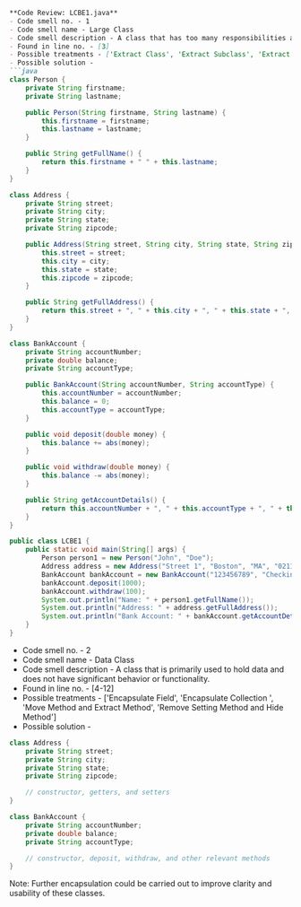 ```markdown
**Code Review: LCBE1.java**
- Code smell no. - 1
- Code smell name - Large Class
- Code smell description - A class that has too many responsibilities and contains too many attributes or methods, making it difficult to maintain and understand.
- Found in line no. - [3]
- Possible treatments - ['Extract Class', 'Extract Subclass', 'Extract Interface', 'Duplicate Observed Data']
- Possible solution - 
```java
class Person {
    private String firstname;
    private String lastname;

    public Person(String firstname, String lastname) {
        this.firstname = firstname;
        this.lastname = lastname;
    }

    public String getFullName() {
        return this.firstname + " " + this.lastname;
    }
}

class Address {
    private String street;
    private String city;
    private String state;
    private String zipcode;

    public Address(String street, String city, String state, String zipcode) {
        this.street = street;
        this.city = city;
        this.state = state;
        this.zipcode = zipcode;
    }

    public String getFullAddress() {
        return this.street + ", " + this.city + ", " + this.state + ", " + this.zipcode;
    }
}

class BankAccount {
    private String accountNumber;
    private double balance;
    private String accountType;

    public BankAccount(String accountNumber, String accountType) {
        this.accountNumber = accountNumber;
        this.balance = 0;
        this.accountType = accountType;
    }

    public void deposit(double money) {
        this.balance += abs(money);
    }

    public void withdraw(double money) {
        this.balance -= abs(money);
    }

    public String getAccountDetails() {
        return this.accountNumber + ", " + this.accountType + ", " + this.balance;
    }
}

public class LCBE1 {
    public static void main(String[] args) {
        Person person1 = new Person("John", "Doe");
        Address address = new Address("Street 1", "Boston", "MA", "02115");
        BankAccount bankAccount = new BankAccount("123456789", "Checking");
        bankAccount.deposit(1000);
        bankAccount.withdraw(100);
        System.out.println("Name: " + person1.getFullName());
        System.out.println("Address: " + address.getFullAddress());
        System.out.println("Bank Account: " + bankAccount.getAccountDetails());
    }
}
```

- Code smell no. - 2
- Code smell name - Data Class
- Code smell description - A class that is primarily used to hold data and does not have significant behavior or functionality.
- Found in line no. - [4-12]
- Possible treatments - ['Encapsulate Field', 'Encapsulate Collection ', 'Move Method and Extract Method', 'Remove Setting Method and Hide Method']
- Possible solution -
```java
class Address {
    private String street;
    private String city;
    private String state;
    private String zipcode;

    // constructor, getters, and setters
}

class BankAccount {
    private String accountNumber;
    private double balance;
    private String accountType;

    // constructor, deposit, withdraw, and other relevant methods
}
```

Note: Further encapsulation could be carried out to improve clarity and usability of these classes.
```